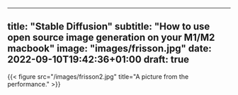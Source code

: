 
---
title: "Stable Diffusion"
subtitle: "How to use open source image generation on your M1/M2 macbook"
image: "images/frisson.jpg"
date: 2022-09-10T19:42:36+01:00
draft: true
---


{{< figure src="/images/frisson2.jpg" title="A picture from the performance." >}}
